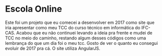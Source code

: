 # Escola Online

Este foi um projeto que eu comecei a desenvolver em 2017 como site que iria apresentar como meu TCC do curso técnico em informática do IFC-CAS.
Acabou que eu não continuei levando a ideia pra frente e mudei de TCC no meio do caminho, restando algum desses códigos como uma lembrança do que um dia foi o meu tcc.
Gosto de ver o quanto eu consegui evoluir de 2017 pra cá. O site utiliza AngularJS.
